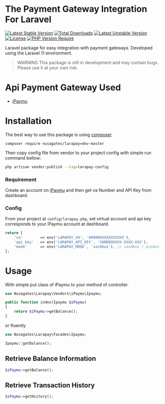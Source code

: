 # The Payment Gateway Integration For Laravel 
[![Latest Stable Version](http://poser.pugx.org/nusagates/larapay/v)](https://packagist.org/packages/nusagates/larapay) [![Total Downloads](http://poser.pugx.org/nusagates/larapay/downloads)](https://packagist.org/packages/nusagates/larapay) [![Latest Unstable Version](http://poser.pugx.org/nusagates/larapay/v/unstable)](https://packagist.org/packages/nusagates/larapay) [![License](http://poser.pugx.org/nusagates/larapay/license)](https://packagist.org/packages/nusagates/larapay) [![PHP Version Require](http://poser.pugx.org/nusagates/larapay/require/php)](https://packagist.org/packages/nusagates/larapay)

Laravel package for easy integration with payment gateways. Developed using the Laravel 11 environment.

> WARNING
> This package is still in development and may contain bugs. Please use it at your own risk.

# Api Payment Gateway Used
- [iPaymu](https://my.ipaymu.com/register/ref/budairicontact)

# Installation
The best way to use this package is using [composer](https://getcomposer.org/)

```
composer require nusagates/larapay=dev-master
```
Then copy config file from vendor to your project config with simple run command bellow:
```bash
php artisan vendor:publish --tag=larapay-config
```

### Requirement
Create an account on [iPaymu](https://my.ipaymu.com/register/ref/budairicontact) and then get va Number and API Key from dashboard.
### Config
From your project at `config/larapay.php`, set virtual account and api key corresponds to your iPaymu account at dashboard.
```php
return [
    'va'        => env('LARAPAY_VA', '000000XXXXXXXXXX'),
    'api_key'   => env('LARAPAY_API_KEY', 'SANDBOXXXX-XXXX-XXX'),
    'mode'      => env('LARAPAY_MODE', 'sandbox'), // sandbox | production
];
```

# Usage
With simple put class of iPaymu to your method of controller.
```php
use Nusagates\Larapay\Vendors\iPaymu\Ipaymu;

public function index(Ipaymu $iPaymu)
{
    return $iPaymu->getBalance();
}

```
or fluently
```php
use Nusagates\Larapay\Facades\Ipaymu;

Ipaymu::getBalance();
```
## Retrieve Balance Information
```php
$iPaymu->getBalance();
```
## Retrieve Transaction History
```php
$iPaymu->getHistory();
```

